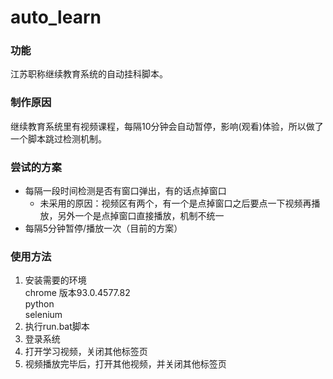 # auto_learn
### 功能
江苏职称继续教育系统的自动挂科脚本。

### 制作原因
继续教育系统里有视频课程，每隔10分钟会自动暂停，影响(观看)体验，所以做了一个脚本跳过检测机制。

### 尝试的方案
* 每隔一段时间检测是否有窗口弹出，有的话点掉窗口
  * 未采用的原因：视频区有两个，有一个是点掉窗口之后要点一下视频再播放，另外一个是点掉窗口直接播放，机制不统一
* 每隔5分钟暂停/播放一次（目前的方案）

### 使用方法
1. 安装需要的环境  
chrome 版本93.0.4577.82  
python  
selenium  
2. 执行run.bat脚本
3. 登录系统
4. 打开学习视频，关闭其他标签页
5. 视频播放完毕后，打开其他视频，并关闭其他标签页
